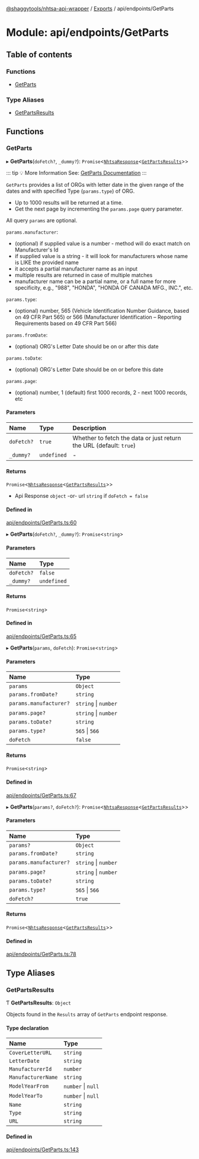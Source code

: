 [@shaggytools/nhtsa-api-wrapper](../index.md) / [Exports](../modules.md) / api/endpoints/GetParts

# Module: api/endpoints/GetParts

## Table of contents

### Functions

- [GetParts](api_endpoints_GetParts.md#getparts)

### Type Aliases

- [GetPartsResults](api_endpoints_GetParts.md#getpartsresults)

## Functions

### GetParts

▸ **GetParts**(`doFetch?`, `_dummy?`): `Promise`<[`NhtsaResponse`](api_types.md#nhtsaresponse)<[`GetPartsResults`](api_endpoints_GetParts.md#getpartsresults)\>\>

::: tip :bulb: More Information
See: [GetParts Documentation](/api/endpoints/get-parts)
:::

`GetParts` provides a list of ORGs with letter date in the given range of the dates and with
specified Type (`params.type`) of ORG.

- Up to 1000 results will be returned at a time.
- Get the next page by incrementing the `params.page` query parameter.

All query `params` are optional.

`params.manufacturer`:

- (optional) if supplied value is a number - method will do exact match on Manufacturer's Id
- if supplied value is a string - it will look for manufacturers whose name is LIKE the provided
  name
- it accepts a partial manufacturer name as an input
- multiple results are returned in case of multiple matches
- manufacturer name can be a partial name, or a full name for more specificity, e.g., "988",
  "HONDA", "HONDA OF CANADA MFG., INC.", etc.

`params.type`:

- (optional) number, 565 (Vehicle Identification Number Guidance, based on 49 CFR Part 565)
  or 566 (Manufacturer Identification – Reporting Requirements based on 49 CFR Part 566)

`params.fromDate`:

- (optional) ORG's Letter Date should be on or after this date

`params.toDate`:

- (optional) ORG's Letter Date should be on or before this date

`params.page`:

- (optional) number, 1 (default) first 1000 records, 2 - next 1000 records, etc

#### Parameters

| Name       | Type        | Description                                                        |
| :--------- | :---------- | :----------------------------------------------------------------- |
| `doFetch?` | `true`      | Whether to fetch the data or just return the URL (default: `true`) |
| `_dummy?`  | `undefined` | -                                                                  |

#### Returns

`Promise`<[`NhtsaResponse`](api_types.md#nhtsaresponse)<[`GetPartsResults`](api_endpoints_GetParts.md#getpartsresults)\>\>

- Api Response `object`
  -or- url `string` if `doFetch = false`

#### Defined in

[api/endpoints/GetParts.ts:60](https://github.com/ShaggyTech/nhtsa-api-wrapper/blob/main/packages/lib/src/api/endpoints/GetParts.ts#L60)

▸ **GetParts**(`doFetch?`, `_dummy?`): `Promise`<`string`\>

#### Parameters

| Name       | Type        |
| :--------- | :---------- |
| `doFetch?` | `false`     |
| `_dummy?`  | `undefined` |

#### Returns

`Promise`<`string`\>

#### Defined in

[api/endpoints/GetParts.ts:65](https://github.com/ShaggyTech/nhtsa-api-wrapper/blob/main/packages/lib/src/api/endpoints/GetParts.ts#L65)

▸ **GetParts**(`params`, `doFetch`): `Promise`<`string`\>

#### Parameters

| Name                   | Type                 |
| :--------------------- | :------------------- |
| `params`               | `Object`             |
| `params.fromDate?`     | `string`             |
| `params.manufacturer?` | `string` \| `number` |
| `params.page?`         | `string` \| `number` |
| `params.toDate?`       | `string`             |
| `params.type?`         | `565` \| `566`       |
| `doFetch`              | `false`              |

#### Returns

`Promise`<`string`\>

#### Defined in

[api/endpoints/GetParts.ts:67](https://github.com/ShaggyTech/nhtsa-api-wrapper/blob/main/packages/lib/src/api/endpoints/GetParts.ts#L67)

▸ **GetParts**(`params?`, `doFetch?`): `Promise`<[`NhtsaResponse`](api_types.md#nhtsaresponse)<[`GetPartsResults`](api_endpoints_GetParts.md#getpartsresults)\>\>

#### Parameters

| Name                   | Type                 |
| :--------------------- | :------------------- |
| `params?`              | `Object`             |
| `params.fromDate?`     | `string`             |
| `params.manufacturer?` | `string` \| `number` |
| `params.page?`         | `string` \| `number` |
| `params.toDate?`       | `string`             |
| `params.type?`         | `565` \| `566`       |
| `doFetch?`             | `true`               |

#### Returns

`Promise`<[`NhtsaResponse`](api_types.md#nhtsaresponse)<[`GetPartsResults`](api_endpoints_GetParts.md#getpartsresults)\>\>

#### Defined in

[api/endpoints/GetParts.ts:78](https://github.com/ShaggyTech/nhtsa-api-wrapper/blob/main/packages/lib/src/api/endpoints/GetParts.ts#L78)

## Type Aliases

### GetPartsResults

Ƭ **GetPartsResults**: `Object`

Objects found in the `Results` array of `GetParts` endpoint response.

#### Type declaration

| Name               | Type               |
| :----------------- | :----------------- |
| `CoverLetterURL`   | `string`           |
| `LetterDate`       | `string`           |
| `ManufacturerId`   | `number`           |
| `ManufacturerName` | `string`           |
| `ModelYearFrom`    | `number` \| `null` |
| `ModelYearTo`      | `number` \| `null` |
| `Name`             | `string`           |
| `Type`             | `string`           |
| `URL`              | `string`           |

#### Defined in

[api/endpoints/GetParts.ts:143](https://github.com/ShaggyTech/nhtsa-api-wrapper/blob/main/packages/lib/src/api/endpoints/GetParts.ts#L143)
